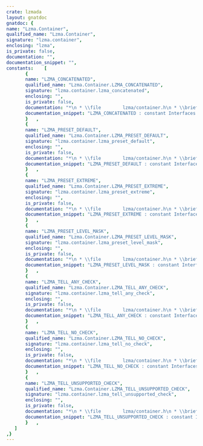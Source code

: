 ```yaml
---
crate: lzmada
layout: gnatdoc
gnatdoc: {
name: "Lzma.Container",
qualified_name: "Lzma.Container",
signature: "lzma.container",
enclosing: "lzma",
is_private: false,
documentation: "",
documentation_snippet: "",
constants:    [
       {
       name: "LZMA_CONCATENATED",
       qualified_name: "Lzma.Container.LZMA_CONCATENATED",
       signature: "lzma.container.lzma_concatenated",
       enclosing: "",
       is_private: false,
       documentation: "*\n * \\file        lzma/container.h\n * \\brief       File formats",
       documentation_snippet: "LZMA_CONCATENATED : constant Interfaces.C.unsigned := 8;",
       }   ,
       {
       name: "LZMA_PRESET_DEFAULT",
       qualified_name: "Lzma.Container.LZMA_PRESET_DEFAULT",
       signature: "lzma.container.lzma_preset_default",
       enclosing: "",
       is_private: false,
       documentation: "*\n * \\file        lzma/container.h\n * \\brief       File formats",
       documentation_snippet: "LZMA_PRESET_DEFAULT : constant Interfaces.C.unsigned := 6;",
       }   ,
       {
       name: "LZMA_PRESET_EXTREME",
       qualified_name: "Lzma.Container.LZMA_PRESET_EXTREME",
       signature: "lzma.container.lzma_preset_extreme",
       enclosing: "",
       is_private: false,
       documentation: "*\n * \\file        lzma/container.h\n * \\brief       File formats",
       documentation_snippet: "LZMA_PRESET_EXTREME : constant Interfaces.C.unsigned := 16#80000000#;",
       }   ,
       {
       name: "LZMA_PRESET_LEVEL_MASK",
       qualified_name: "Lzma.Container.LZMA_PRESET_LEVEL_MASK",
       signature: "lzma.container.lzma_preset_level_mask",
       enclosing: "",
       is_private: false,
       documentation: "*\n * \\file        lzma/container.h\n * \\brief       File formats",
       documentation_snippet: "LZMA_PRESET_LEVEL_MASK : constant Interfaces.C.unsigned := 16#1F#;",
       }   ,
       {
       name: "LZMA_TELL_ANY_CHECK",
       qualified_name: "Lzma.Container.LZMA_TELL_ANY_CHECK",
       signature: "lzma.container.lzma_tell_any_check",
       enclosing: "",
       is_private: false,
       documentation: "*\n * \\file        lzma/container.h\n * \\brief       File formats",
       documentation_snippet: "LZMA_TELL_ANY_CHECK : constant Interfaces.C.unsigned := 4;",
       }   ,
       {
       name: "LZMA_TELL_NO_CHECK",
       qualified_name: "Lzma.Container.LZMA_TELL_NO_CHECK",
       signature: "lzma.container.lzma_tell_no_check",
       enclosing: "",
       is_private: false,
       documentation: "*\n * \\file        lzma/container.h\n * \\brief       File formats",
       documentation_snippet: "LZMA_TELL_NO_CHECK : constant Interfaces.C.unsigned := 1;",
       }   ,
       {
       name: "LZMA_TELL_UNSUPPORTED_CHECK",
       qualified_name: "Lzma.Container.LZMA_TELL_UNSUPPORTED_CHECK",
       signature: "lzma.container.lzma_tell_unsupported_check",
       enclosing: "",
       is_private: false,
       documentation: "*\n * \\file        lzma/container.h\n * \\brief       File formats",
       documentation_snippet: "LZMA_TELL_UNSUPPORTED_CHECK : constant Interfaces.C.unsigned := 2;",
       }   ,
   ]
,}
---
```

